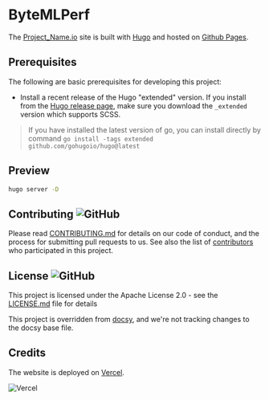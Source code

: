 <!-- override from docsy: we're not tracking changes to the docsy base file. -->

# ByteMLPerf

The [Project_Name.io](https://www.Project_Name.io/) site is built with [Hugo](https://gohugo.io/) and hosted on [Github Pages](https://pages.github.com/).

## Prerequisites

The following are basic prerequisites for developing this project:

- Install a recent release of the Hugo "extended" version. If you install from
  the [Hugo release page](https://github.com/gohugoio/hugo/releases), make sure
  you download the `_extended` version which supports SCSS.

> If you have installed the latest version of go, you can install directly by command `go install -tags extended github.com/gohugoio/hugo@latest`

## Preview

```sh
hugo server -D
```

## Contributing ![GitHub](https://img.shields.io/github/contributors/Project_Name/Project_Name.github.io)

Please read [CONTRIBUTING.md](https://github.com/Project_Name/Project_Name.github.io/blob/master/CONTRIBUTING.md) for details on our code of conduct, and the process for submitting pull requests to us.
See also the list of [contributors](https://github.com/Project_Name/Project_Name.github.io/graphs/contributors) who participated in this project.

## License ![GitHub](https://img.shields.io/github/license/Project_Name/Project_Name.github.io)

This project is licensed under the Apache License 2.0 - see the [LICENSE.md](https://github.com/Project_Name/Project_Name.github.io/blob/master/LICENSE) file for details

This project is overridden from [docsy](http://github.com/google/docsy), and we're not tracking changes to the docsy base file.

## Credits

The website is deployed on [Vercel](https://vercel.com/?utm_source=Project_Name&utm_campaign=oss).

![Vercel](https://images.ctfassets.net/e5382hct74si/78Olo8EZRdUlcDUFQvnzG7/fa4cdb6dc04c40fceac194134788a0e2/1618983297-powered-by-vercel.svg)
